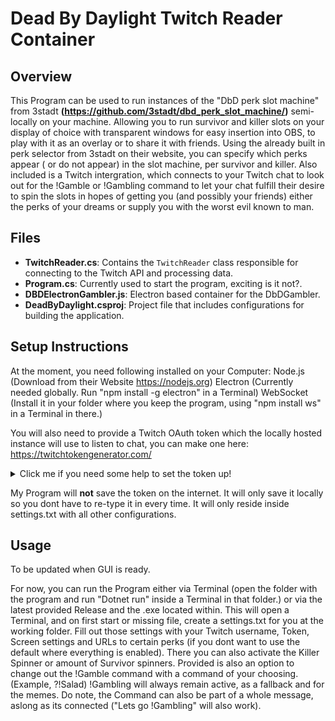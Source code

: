 # Dead By Daylight Twitch Reader Container

## Overview
This Program can be used to run instances of the "DbD perk slot machine" from 3stadt **(https://github.com/3stadt/dbd_perk_slot_machine/)** semi-locally on your machine.
Allowing you to run survivor and killer slots on your display of choice with transparent windows for easy insertion into OBS, to play with it as an overlay or to share it with friends.
Using the already built in perk selector from 3stadt on their website, you can specify which perks appear ( or do not appear) in the slot machine, per survivor and killer.
Also included is a Twitch intergration, which connects to your Twitch chat to look out for the !Gamble or !Gambling command to let your chat fulfill their desire to spin the slots in hopes of getting you (and possibly your friends) either the perks of your dreams or supply you with the worst evil known to man. 

## Files
- **TwitchReader.cs**: Contains the `TwitchReader` class responsible for connecting to the Twitch API and processing data.
- **Program.cs**: Currently used to start the program, exciting is it not?.
- **DBDElectronGambler.js**: Electron based container for the DbDGambler.
- **DeadByDaylight.csproj**: Project file that includes configurations for building the application.

## Setup Instructions
At the moment, you need following installed on your Computer:
Node.js (Download from their Website https://nodejs.org)
Electron (Currently needed globally. Run "npm install -g electron" in a Terminal)
WebSocket (Install it in your folder where you keep the program, using "npm install ws" in a Terminal in there.)

You will also need to provide a Twitch OAuth token which the locally hosted instance will use to listen to chat, you can make one here: https://twitchtokengenerator.com/
<details>
<summary> Click me if you need some help to set the token up!</summary>

> <u>Needed Permissions</u>
chat:read
user:read:chat

The twitch popup should look like this roughly:
![alt text](exampleTwitch.png)

Afterwards, you can grab the "Access token" by pressing the big copy button and paste it into the settings.txt.

Tokens are powerful, so do not give it too much power. If something does happen to the token, or you want it disabled, you can do it on the same website.</details>


My Program will **not** save the token on the internet. It will only save it locally so you dont have to re-type it in every time. It will only reside inside settings.txt with all other configurations.


## Usage
To be updated when GUI is ready.



For now, you can run the Program either via Terminal (open the folder with the program and run "Dotnet run" inside a Terminal in that folder.) or via the latest provided Release and the .exe located within.
This will open a Terminal, and on first start or missing file, create a settings.txt for you at the working folder.
Fill out those settings with your Twitch username, Token, Screen settings and URLs to certain perks (if you dont want to use the default where everything is enabled).
There you can also activate the Killer Spinner or amount of Survivor spinners.
Provided is also an option to change out the !Gamble command with a command of your choosing. (Example, ?!Salad)
!Gambling will always remain active, as a fallback and for the memes.
Do note, the Command can also be part of a whole message, aslong as its connected ("Lets go !Gambling" will also work).
